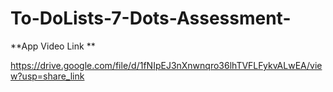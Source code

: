 # To-DoLists-7-Dots-Assessment-

**App Video Link **

https://drive.google.com/file/d/1fNIpEJ3nXnwnqro36lhTVFLFykvALwEA/view?usp=share_link
